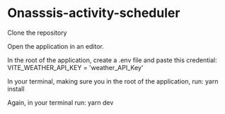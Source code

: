 # Onasssis-activity-scheduler


Clone the repository 

Open the application in an editor.


 In the root of the application, create a .env file and paste this credential:
VITE_WEATHER_API_KEY = 'weather_API_Key'


 In your terminal, making sure you in the root of the application, run: yarn install

 
 Again, in your terminal run: yarn dev
